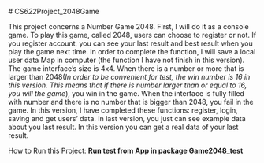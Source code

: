 #   C S _ 6 2 2 _ P r o j e c t _ 2 0 4 8 G a m e 

This project concerns a Number
Game 2048. First, I will do it as a console game. To play this game, called 2048, users can choose to register or not. If you register account, you can see
your last result and best result when you play the game next time. In order to complete the function, I will save a local user data Map in computer (the
function I have not finish in this version). The game interface’s size is 4x4. When there is a number or more that is larger than 2048(*In order to be convenient for test, the win number is 16  in this version. This means that if there is number larger than or equal to 16, you will the game*), you win in the
game. When the interface is fully filled with number and there is no number that is bigger than 2048, you fail in the game. In this
version, I have completed these functions: register, login, saving and get users’ data. In last version, you just can see example data about you last
result. In this version you can get a real data of your last result.

How to Run this Project:
**Run test from App in package Game2048_test**